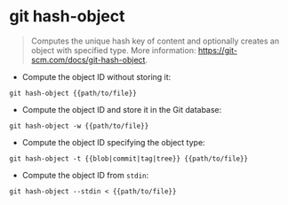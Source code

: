 # git hash-object

> Computes the unique hash key of content and optionally creates an object with specified type.
> More information: <https://git-scm.com/docs/git-hash-object>.

- Compute the object ID without storing it:

`git hash-object {{path/to/file}}`

- Compute the object ID and store it in the Git database:

`git hash-object -w {{path/to/file}}`

- Compute the object ID specifying the object type:

`git hash-object -t {{blob|commit|tag|tree}} {{path/to/file}}`

- Compute the object ID from `stdin`:

`git hash-object --stdin < {{path/to/file}}`
